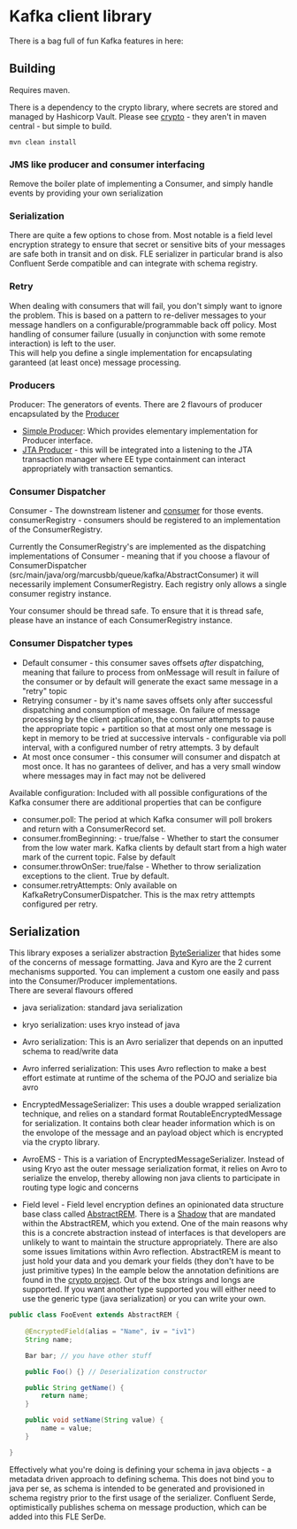 # Kafka client library

There is a bag full of fun Kafka features in here:

## Building
Requires maven.

There is a dependency to the crypto library, where secrets are stored and managed by Hashicorp Vault.
Please see [crypto](https://github.com/marcusbb/crypto) - they aren't in maven central - but simple to build.

```
mvn clean install
```

### JMS like producer and consumer interfacing
Remove the boiler plate of implementing a Consumer, and simply handle events by providing your own serialization

### Serialization
There are quite a few options to chose from.  Most notable is a field level encryption strategy to ensure that 
secret or sensitive bits of your messages are safe both in transit and on disk.
FLE serializer in particular brand is also Confluent Serde compatible and can integrate with schema registry.


### Retry 
When dealing with consumers that will fail, you don't simply want to ignore the problem. This is based on a pattern to 
re-deliver messages to your message handlers on a configurable/programmable back off policy.
Most handling of consumer failure (usually in conjunction with some remote interaction) is left to the user.  
This will help you define a single implementation for encapsulating garanteed (at least once) message processing.


### Producers

Producer: The generators of events.
There are 2 flavours of producer encapsulated by the [Producer](src/main/java/org/marcusbb/queue/Producer.java) 

- [Simple Producer](src/main/java/org/marcusbb/queue/kafka/SimpleProducer.java):  Which provides elementary implementation for Producer interface.
- [JTA Producer](src/main/java/org/marcusbb/queue/kafka/KafkaJTAProducer.java) - this will be integrated into a listening to the JTA transaction manager where EE type containment can interact appropriately with transaction semantics.


### Consumer Dispatcher
Consumer - The downstream listener and [consumer](src/main/java/org/marcusbb/queue/Consumer.java) for those events.  
consumerRegistry - consumers should be registered to an implementation of the ConsumerRegistry.

Currently the ConsumerRegistry's are implemented as the dispatching implementations of Consumer - meaning that if you choose a flavour of ConsumerDispatcher (src/main/java/org/marcusbb/queue/kafka/AbstractConsumer) it will necessarily implement ConsumerRegistry.
Each registry only allows a single consumer registry instance.  

Your consumer should be thread safe.  To ensure that it is thread safe, please have an instance of each ConsumerRegistry instance.

### Consumer Dispatcher types
- Default consumer - this consumer saves offsets *after* dispatching, meaning that failure to process from onMessage will result in failure of the consumer or by default will generate the exact same message in a "retry" topic
- Retrying consumer - by it's name saves offsets only after successful dispatching and consumption of message.  On failure of message processing by the client application, the consumer attempts to pause the appropriate topic + partition so that at most only one message is kept in memory to be tried at successive intervals - configurable via poll interval, with a configured number of retry attempts.  3 by default
- At most once consumer - this consumer will consumer and dispatch at most once.  It has no garantees of deliver, and has a very small window where messages may in fact may not be delivered

Available configuration:
Included with all possible configurations of the Kafka consumer there are additional properties that can be configure
- consumer.poll: The period at which Kafka consumer will poll brokers and return with a ConsumerRecord set.
- consumer.fromBeginning: -  true/false - Whether to start the consumer from the low water mark.  Kafka clients by default start from a high water mark of the current topic.  False by default
- consumer.throwOnSer: true/false - Whether to throw serialization exceptions to the client. True by default.
- consumer.retryAttempts:  Only available on KafkaRetryConsumerDispatcher.  This is the max retry atttempts configured per retry.

## Serialization

This library exposes a serializer abstraction [ByteSerializer](src/main/java/org/marcusbb/queue/ByteSerializer.java) that hides some of the concerns of message formatting.  Java and Kyro are the 2 current mechanisms supported.  You can implement a custom one easily and pass into the Consumer/Producer implementations.  
There are several flavours offered
- java serialization:  standard java serialization
- kryo serialization: uses kryo instead of java 
- Avro serialization:  This is an Avro serializer that depends on an inputted schema to read/write data
- Avro inferred serialization:  This uses Avro reflection to make a best effort estimate at runtime of the schema of the POJO and serialize bia avro
- EncryptedMessageSerializer:  This uses a double wrapped serialization technique, and relies on a standard format RoutableEncryptedMessage for serialization.  It contains both clear header information which is on the envolope of the message and an payload object which is encrypted via the crypto library.
- AvroEMS - This is a variation of EncryptedMessageSerializer.  Instead of using Kryo ast the outer message serialization format, it relies on Avro to serialize the envelop, thereby allowing non java clients to participate in routing type logic and concerns 

- Field level - Field level encryption defines an opinionated data structure base class called [AbstractREM](src/main/java/org/marcusbb/queue/AbstractREM.java).  There is a [Shadow](src/main/java/org/marcusbb/queue/Shadow.java) that are mandated within the AbstractREM, which you extend.  One of the main reasons why this is a concrete abstraction instead of interfaces is that developers are unlikely to want to maintain the structure appropriately.  There are also some issues limitations within Avro reflection.  AbstractREM is meant to just hold your data and you demark your fields (they don't have to be just primitive types) 
In the eample below the annotation definitions are found in the [crypto project](https://github.com/marcusbb/crypto).  Out of the box strings and longs are supported.  If you want another type supported you will either need to use the generic type (java serialization) or you can write your own.

```java
public class FooEvent extends AbstractREM {
		
	@EncryptedField(alias = "Name", iv = "iv1")
	String name;

	Bar bar; // you have other stuff 

	public Foo() {} // Deserialization constructor

	public String getName() {
		return name;
	}

	public void setName(String value) {
		name = value;
	}

}
```
Effectively what you're doing is defining your schema in java objects - a metadata driven approach to defining schema.  This does not bind you to java per se, as schema is intended to be generated and provisioned in schema registry prior to the first usage of the serializer.  Confluent Serde, optimistically publishes schema on message production, which can be added into this FLE SerDe.
